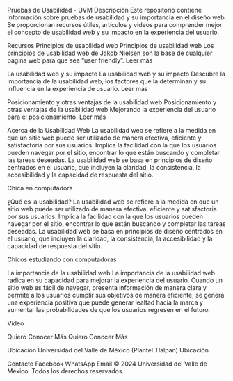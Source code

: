 Pruebas de Usabilidad - UVM
Descripción
Este repositorio contiene información sobre pruebas de usabilidad y su importancia en el diseño web. Se proporcionan recursos útiles, artículos y videos para comprender mejor el concepto de usabilidad web y su impacto en la experiencia del usuario.

Recursos
Principios de usabilidad web
Principios de usabilidad web
Los principios de usabilidad web de Jakob Nielsen son la base de cualquier página web para que sea “user friendly”.
Leer más

La usabilidad web y su impacto
La usabilidad web y su impacto
Descubre la importancia de la usabilidad web, los factores que la determinan y su influencia en la experiencia de usuario.
Leer más

Posicionamiento y otras ventajas de la usabilidad web
Posicionamiento y otras ventajas de la usabilidad web
Mejorando la experiencia del usuario para el posicionamiento.
Leer más

Acerca de la Usabilidad Web
La usabilidad web se refiere a la medida en que un sitio web puede ser utilizado de manera efectiva, eficiente y satisfactoria por sus usuarios. Implica la facilidad con la que los usuarios pueden navegar por el sitio, encontrar lo que están buscando y completar las tareas deseadas. La usabilidad web se basa en principios de diseño centrados en el usuario, que incluyen la claridad, la consistencia, la accesibilidad y la capacidad de respuesta del sitio.

Chica en computadora

¿Qué es la usabilidad?
La usabilidad web se refiere a la medida en que un sitio web puede ser utilizado de manera efectiva, eficiente y satisfactoria por sus usuarios. Implica la facilidad con la que los usuarios pueden navegar por el sitio, encontrar lo que están buscando y completar las tareas deseadas. La usabilidad web se basa en principios de diseño centrados en el usuario, que incluyen la claridad, la consistencia, la accesibilidad y la capacidad de respuesta del sitio.

Chicos estudiando con computadoras

La importancia de la usabilidad web
La importancia de la usabilidad web radica en su capacidad para mejorar la experiencia del usuario. Cuando un sitio web es fácil de navegar, presenta información de manera clara y permite a los usuarios cumplir sus objetivos de manera eficiente, se genera una experiencia positiva que puede generar lealtad hacia la marca y aumentar las probabilidades de que los usuarios regresen en el futuro.

Video

Quiero Conocer Más
Quiero Conocer Más

Ubicación
Universidad del Valle de México (Plantel Tlalpan)
Ubicación

Contacto
Facebook
WhatsApp
Email
© 2024 Universidad del Valle de México. Todos los derechos reservados.
